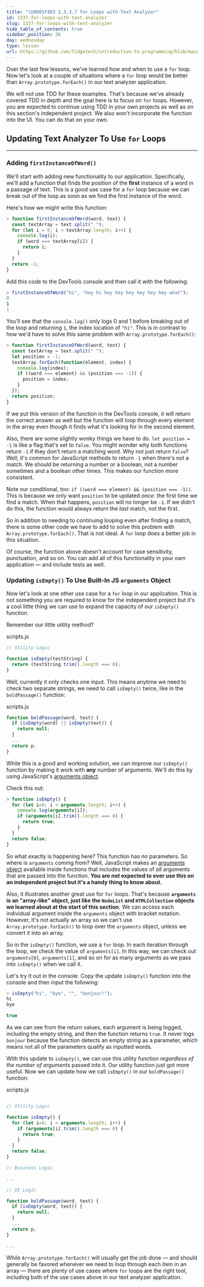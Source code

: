 ```yaml
---
title: "\U0001F4D3 1.3.3.7 for Loops with Text Analyzer"
id: 1337-for-loops-with-text-analyzer
slug: 1337-for-loops-with-text-analyzer
hide_table_of_contents: true
sidebar_position: 36
day: wednesday
type: lesson
url: https://github.com/fidgetech/introduction-to-programming/blob/main/3f_for_loops_with_text_analyzer.md
---
```


Over the last few lessons, we've learned how and when to use a `for` loop. Now let's look at a couple of situations where a `for` loop would be better than `Array.prototype.forEach()` in our text analyzer application.

We will not use TDD for these examples. That's because we've already covered TDD in depth and the goal here is to focus on `for` loops. However, you are expected to continue using TDD in your own projects as well as on this section's independent project. We also won't incorporate the function into the UI. You can do that on your own.

## Updating Text Analyzer To Use `for` Loops
---

### Adding `firstInstanceOfWord()`

We'll start with adding new functionality to our application. Specifically, we'll add a function that finds the position of the **first** instance of a word in a passage of text. This is a good use case for a `for` loop because we can break out of the loop as soon as we find the first instance of the word.

Here's how we might write this function:

```js
> function firstInstanceOfWord(word, text) {
  const textArray = text.split(" ");
  for (let i = 0; i < textArray.length; i++) {
    console.log(i);
    if (word === textArray[i]) {
      return i;
    }
  }
  return -1;
}
```

Add this code to the DevTools console and then call it with the following:

```js
> firstInstanceOfWord("hi", "hey hi hey hey hey hey hey hey what");
0
​1
1
```

You'll see that the `console.log()` only logs 0 and 1 before breaking out of the loop and returning `1`, the index location of `"hi"`. This is in contrast to how we'd have to solve this same problem with `Array.prototype.forEach()`:

```js
> function firstInstanceOfWord(word, text) {
  const textArray = text.split(" ");
  let position = -1;
  textArray.forEach(function(element, index) {
    console.log(index);
    if ((word === element) && (position === -1)) {
      position = index;
    }
  });
  return position;
}
```

If we put this version of the function in the DevTools console, it will return the correct answer as well but the function will loop through every element in the array even though it finds what it's looking for in the second element.

Also, there are some slightly wonky things we have to do. `let position = -1` is like a flag that's set to `false`. You might wonder why both functions return `-1` if they don't return a matching word. Why not just return `false`? Well, it's common for JavaScript methods to return `-1` when there's not a match. We should be returning a number or a boolean, not a number sometimes and a boolean other times. This makes our function more consistent.

Note our conditional, too: `if ((word === element) && (position === -1))`. This is because we only want `position` to be updated _once_: the first time we find a match. When that happens, `position` will no longer be `-1`. If we didn't do this, the function would always return the _last_ match, not the first.

So in addition to needing to continuing looping even after finding a match, there is some other code we have to add to solve this problem with `Array.prototype.forEach()`. That is not ideal. A `for` loop does a better job in this situation.

Of course, the function above doesn't account for case sensitivity, punctuation, and so on. You can add all of this functionality in your own application — and include tests as well.

### Updating `isEmpty()` To Use Built-In JS `arguments` Object

Now let's look at one other use case for a `for` loop in our application. This is not something you are required to know for the independent project but it's a cool little thing we can use to expand the capacity of our `isEmpty()` function.

Remember our little utility method?

<div class="filename">scripts.js</div>

```js
// Utility Logic

function isEmpty(testString) {
  return (testString.trim().length === 0);
}
```

Well, currently it only checks one input. This means anytime we need to check two separate strings, we need to call `isEmpty()` twice, like in the `boldPassage()` function: 

<div class="filename">scripts.js</div>

```js
function boldPassage(word, text) {
  if (isEmpty(word) || isEmpty(text)) {
    return null;
  }
  ...
  return p;
}
```

While this is a good and working solution, we can improve our `isEmpty()` function by making it work with **any** number of arguments. We'll do this by using JavaScript's [arguments object](https://developer.mozilla.org/en-US/docs/Web/JavaScript/Reference/Functions/arguments).

Check this out:

```js
> function isEmpty() {
  for (let i=0; i < arguments.length; i++) {
    console.log(arguments[i]);
    if (arguments[i].trim().length === 0) {
      return true;
    }
  }
  return false;
}
```

So what exactly is happening here? This function has _no_ parameters. So where is `arguments` coming from? Well, JavaScript makes an [arguments object](https://developer.mozilla.org/en-US/docs/Web/JavaScript/Reference/Functions/arguments) available inside functions that includes the values of _all_ arguments that are passed into the function. **You are _not_ expected to ever use this on an independent project but it's a handy thing to know about.**

Also, it illustrates another great use for `for` loops. That's because **`arguments` is an "array-like" object, just like the `NodeList` and `HTMLCollection` objects we learned about at the start of this section.** We can access each individual argument inside the `arguments` object with bracket notation. However, it's not actually an array so we can't use `Array.prototype.forEach()` to loop over the `arguments` object, unless we convert it into an array.

So in the `isEmpty()` function, we use a `for` loop. In each iteration through the loop, we check the value of `arguments[i]`. In this way, we can check out `arguments[0]`, `arguments[1]`, and so on for as many arguments as we pass into `isEmpty()` when we call it.

Let's try it out in the console. Copy the update `isEmpty()` function into the console and then input the following:

```js
> isEmpty("hi", "bye", "", "bonjour!");
hi
bye

true
```

As we can see from the return values, each argument is being logged, including the empty string, and then the function returns `true`. It never logs `bonjour` because the function detects an empty string as a parameter, which means not all of the parameters qualify as inputted words.

With this update to `isEmpty()`, we can use this utility function _regardless of the number of arguments_ passed into it. Our utility function just got more useful. Now we can update how we call `isEmpty()` in our `boldPassage()` function:

<div class="filename">scripts.js</div>

```js

// Utility Logic

function isEmpty() {
  for (let i=0; i < arguments.length; i++) {
    if (arguments[i].trim().length === 0) {
      return true;
    }
  }
  return false;
}

// Business Logic

...

// UI Logic

function boldPassage(word, text) {
  if (isEmpty(word, text)) {
    return null;
  }
  ...
  return p;
}

...
```

While `Array.prototype.forEach()` will usually get the job done — and should generally be favored whenever we need to loop through each item in an array — there are plenty of use cases where `for` loops are the right tool, including both of the use cases above in our text analyzer application.